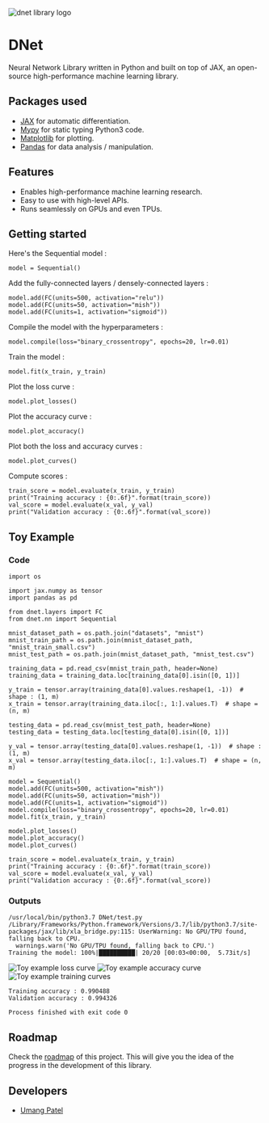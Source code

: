 ![dnet library logo](assets/logo.png "DNet library")
# DNet
Neural Network Library written in Python and built on top of JAX, an open-source high-performance machine learning library.

## Packages used
* [JAX](https://github.com/google/jax) for automatic differentiation.
* [Mypy](https://github.com/python/mypy) for static typing Python3 code.
* [Matplotlib](https://github.com/matplotlib/matplotlib) for plotting.
* [Pandas](https://github.com/pandas-dev/pandas) for data analysis / manipulation.

## Features
* Enables high-performance machine learning research.
* Easy to use with high-level APIs.
* Runs seamlessly on GPUs and even TPUs.

## Getting started

Here's the Sequential model :
```python3
model = Sequential()
```
Add the fully-connected layers / densely-connected layers :
```python3
model.add(FC(units=500, activation="relu"))
model.add(FC(units=50, activation="mish"))
model.add(FC(units=1, activation="sigmoid"))
```
Compile the model with the hyperparameters :
```python3
model.compile(loss="binary_crossentropy", epochs=20, lr=0.01)
```
Train the model :
```python3
model.fit(x_train, y_train)
```
Plot the loss curve :
```python3
model.plot_losses()
```
Plot the accuracy curve :
```python3
model.plot_accuracy()
```
Plot both the loss and accuracy curves :
```python3
model.plot_curves()
```
Compute scores :
```python3
train_score = model.evaluate(x_train, y_train)
print("Training accuracy : {0:.6f}".format(train_score))
val_score = model.evaluate(x_val, y_val)
print("Validation accuracy : {0:.6f}".format(val_score))
```

## Toy Example

### Code
```python3
import os

import jax.numpy as tensor
import pandas as pd

from dnet.layers import FC
from dnet.nn import Sequential

mnist_dataset_path = os.path.join("datasets", "mnist")
mnist_train_path = os.path.join(mnist_dataset_path, "mnist_train_small.csv")
mnist_test_path = os.path.join(mnist_dataset_path, "mnist_test.csv")

training_data = pd.read_csv(mnist_train_path, header=None)
training_data = training_data.loc[training_data[0].isin([0, 1])]

y_train = tensor.array(training_data[0].values.reshape(1, -1))  # shape : (1, m)
x_train = tensor.array(training_data.iloc[:, 1:].values.T)  # shape = (n, m)

testing_data = pd.read_csv(mnist_test_path, header=None)
testing_data = testing_data.loc[testing_data[0].isin([0, 1])]

y_val = tensor.array(testing_data[0].values.reshape(1, -1))  # shape : (1, m)
x_val = tensor.array(testing_data.iloc[:, 1:].values.T)  # shape = (n, m)

model = Sequential()
model.add(FC(units=500, activation="mish"))
model.add(FC(units=50, activation="mish"))
model.add(FC(units=1, activation="sigmoid"))
model.compile(loss="binary_crossentropy", epochs=20, lr=0.01)
model.fit(x_train, y_train)

model.plot_losses()
model.plot_accuracy()
model.plot_curves()

train_score = model.evaluate(x_train, y_train)
print("Training accuracy : {0:.6f}".format(train_score))
val_score = model.evaluate(x_val, y_val)
print("Validation accuracy : {0:.6f}".format(val_score))
```

### Outputs
```
/usr/local/bin/python3.7 DNet/test.py
/Library/Frameworks/Python.framework/Versions/3.7/lib/python3.7/site-packages/jax/lib/xla_bridge.py:115: UserWarning: No GPU/TPU found, falling back to CPU.
  warnings.warn('No GPU/TPU found, falling back to CPU.')
Training the model: 100%|██████████| 20/20 [00:03<00:00,  5.73it/s]
```
![Toy example loss curve](assets/toy_example_loss_curve.png "Loss Curve")
![Toy example accuracy curve](assets/toy_example_acc_curve.png "Accuracy Curve")
![Toy example training curves](assets/toy_example_both_curves.png "Training Curves")
```
Training accuracy : 0.990488
Validation accuracy : 0.994326

Process finished with exit code 0
```


## Roadmap
Check the [roadmap](https://github.com/umangjpatel/dnet/projects/2) of this project. This will give you the idea of the progress in the development of this library.

## Developers
* [Umang Patel](https://github.com/umangjpatel)
